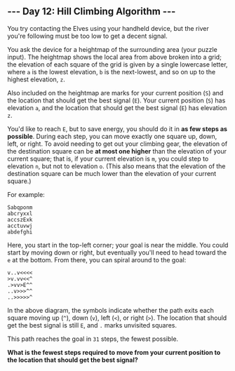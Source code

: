 ## --- Day 12: Hill Climbing Algorithm ---

You try contacting the Elves using your handheld device, but the river you're following must be too low to get a decent signal.

You ask the device for a heightmap of the surrounding area (your puzzle input). The heightmap shows the local area from above broken into a grid; the elevation of each square of the grid is given by a single lowercase letter, where ``a`` is the lowest elevation, ``b`` is the next-lowest, and so on up to the highest elevation, ``z``.

Also included on the heightmap are marks for your current position (``S``) and the location that should get the best signal (``E``). Your current position (``S``) has elevation ``a``, and the location that should get the best signal (``E``) has elevation ``z``.

You'd like to reach ``E``, but to save energy, you should do it in **as few steps as possible**. During each step, you can move exactly one square up, down, left, or right. To avoid needing to get out your climbing gear, the elevation of the destination square can be **at most one higher** than the elevation of your current square; that is, if your current elevation is ``m``, you could step to elevation ``n``, but not to elevation ``o``. (This also means that the elevation of the destination square can be much lower than the elevation of your current square.)

For example:

    Sabqponm
    abcryxxl
    accszExk
    acctuvwj
    abdefghi

Here, you start in the top-left corner; your goal is near the middle. You could start by moving down or right, but eventually you'll need to head toward the ``e`` at the bottom. From there, you can spiral around to the goal:

    v..v<<<<
    >v.vv<<^
    .>vv>E^^
    ..v>>>^^
    ..>>>>>^

In the above diagram, the symbols indicate whether the path exits each square moving up (``^``), down (``v``), left (``<``), or right (``>``). The location that should get the best signal is still ``E``, and ``.`` marks unvisited squares.

This path reaches the goal in ``31`` steps, the fewest possible.

**What is the fewest steps required to move from your current position to the location that should get the best signal?**


